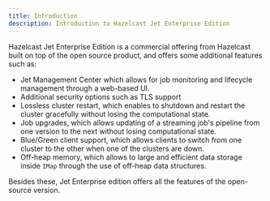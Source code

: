 ```yaml
---
title: Introduction
description: Introduction to Hazelcast Jet Enterprise Edition
---
```


Hazelcast Jet Enterprise Edition is a commercial offering from Hazelcast
built on top of the open source product, and offers some additional
features such as:

* Jet Management Center which allows for job monitoring and lifecycle
  management through a web-based UI.
* Additional security options such as TLS support
* Lossless cluster restart, which enables to shutdown and restart the
  cluster gracefully without losing the computational state.
* Job upgrades, which allows updating of a streaming job's pipeline from
  one version to the next without losing computational state.
* Blue/Green client support, which allows clients to switch from one
  cluster to the other when one of the clusters are down.
* Off-heap memory, which allows to large and efficient data storage
  inside `IMap` through the use of off-heap data structures.

Besides these, Jet Enterprise edition offers all the features of the
open-source version.
